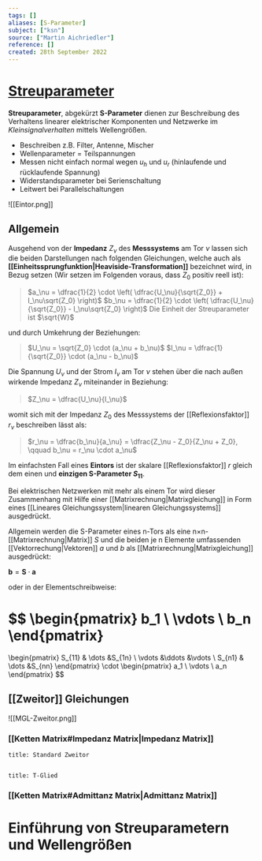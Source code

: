 ```yaml
---
tags: []
aliases: [S-Parameter]
subject: ["ksn"]
source: ["Martin Aichriedler"]
reference: []
created: 28th September 2022
---
```


# [Streuparameter](https://de.wikipedia.org/wiki/Streuparameter)
**Streuparameter**, abgekürzt **S-Parameter** dienen zur Beschreibung des Verhaltens linearer elektrischer Komponenten und Netzwerke im *Kleinsignalverhalten* mittels Wellengrößen.

- Beschreiben z.B. Filter, Antenne, Mischer
- Wellenparameter = Teilspannungen 
- Messen nicht einfach normal wegen $u_{h}$ und $u_{r}$ (hinlaufende und rücklaufende Spannung)
- Widerstandsparameter bei Serienschaltung
- Leitwert bei Parallelschaltungen

![[Eintor.png]]
## Allgemein
Ausgehend von der **Impedanz** $Z_\nu$ des **Messsystems** am Tor $\nu$ lassen sich die beiden Darstellungen nach folgenden Gleichungen, welche auch als **[[Einheitssprungfunktion|Heaviside-Transformation]]** bezeichnet wird, in Bezug setzen (Wir setzen im Folgenden voraus, dass $Z_0$ positiv reell ist):

>$a_\nu = \dfrac{1}{2} \cdot \left( \dfrac{U_\nu}{\sqrt{Z_0}} + I_\nu\sqrt{Z_0} \right)$
>$b_\nu = \dfrac{1}{2} \cdot \left( \dfrac{U_\nu}{\sqrt{Z_0}} - I_\nu\sqrt{Z_0} \right)$
>Die Einheit der Streuparameter ist $\sqrt{W}$

und durch Umkehrung der Beziehungen:
>$U_\nu = \sqrt{Z_0} \cdot (a_\nu + b_\nu)$
>$I_\nu = \dfrac{1}{\sqrt{Z_0}} \cdot (a_\nu - b_\nu)$

Die Spannung $U_\nu$ und der Strom $I_{\nu}$ am Tor $\nu$ stehen über die nach außen wirkende Impedanz $Z_\nu$ miteinander in Beziehung:

>$Z_\nu = \dfrac{U_\nu}{I_\nu}$

womit sich mit der Impedanz $Z_{0}$ des Messsystems der [[Reflexionsfaktor]] $r_{\nu}$ beschreiben lässt als:

>$r_\nu = \dfrac{b_\nu}{a_\nu} = \dfrac{Z_\nu - Z_0}{Z_\nu + Z_0}, \qquad b_\nu = r_\nu \cdot a_\nu$

Im einfachsten Fall eines **Eintors** ist der skalare [[Reflexionsfaktor]] $r$ gleich dem einen und **einzigen S-Parameter $S_{11}$**.

Bei elektrischen Netzwerken mit mehr als einem Tor wird dieser Zusammenhang mit Hilfe einer [[Matrixrechnung|Matrixgleichung]] in Form eines [[Lineares Gleichungssystem|linearen Gleichungssystems]] ausgedrückt.

Allgemein werden die S-Parameter eines n-Tors als eine n×n-[[Matrixrechnung|Matrix]] $S$ und die beiden je n Elemente umfassenden [[Vektorrechung|Vektoren]] $a$ und $b$ als [[Matrixrechnung|Matrixgleichung]] ausgedrückt:

$\mathbf{b} = \mathbf{S} \cdot \mathbf{a}$

oder in der Elementschreibweise:

$$
\begin{pmatrix}
    b_1    \\
    \vdots \\
    b_n
\end{pmatrix}
=
\begin{pmatrix}
    S_{11} & \dots &S_{1n} \\
    \vdots &\ddots &\vdots \\
    S_{n1} & \dots &S_{nn}
\end{pmatrix}
\cdot
\begin{pmatrix}
    a_1    \\
    \vdots \\
    a_n
\end{pmatrix}
$$

## [[Zweitor]] Gleichungen
![[MGL-Zweitor.png]]
### [[Ketten Matrix#Impedanz Matrix|Impedanz Matrix]]

```ad-example
title: Standard Zweitor
 
```

```ad-example
title: T-Glied
```

### [[Ketten Matrix#Admittanz Matrix|Admittanz Matrix]]

# Einführung von Streuparametern und Wellengrößen